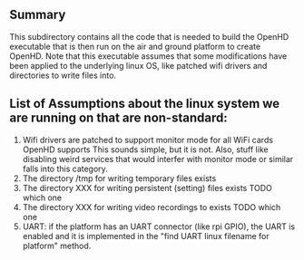 ## Summary

This subdirectory contains all the code that is needed to build the OpenHD executable
that is then run on the air and ground platform to create OpenHD.
Note that this executable assumes that some modifications have been applied to the underlying linux OS,
like patched wifi drivers and directories to write files into.

## List of Assumptions about the linux system we are running on that are non-standard:
1) Wifi drivers are patched to support monitor mode for all WiFi cards OpenHD supports
This sounds simple, but it is not. Also, stuff like disabling weird services that would interfer with monitor
mode or similar falls into this category.
2) The directory /tmp for writing temporary files exists
3) The directory XXX for writing persistent (setting) files exists TODO which one
4) The directory XXX for writing video recordings to exists TODO which one
5) UART: if the platform has an UART connector (like rpi GPIO), the UART is enabled and it is implemented
    in the "find UART linux filename for platform" method.


